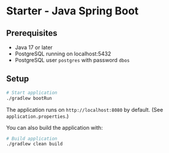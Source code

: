 # Starter - Java Spring Boot

## Prerequisites

- Java 17 or later
- PostgreSQL running on localhost:5432
- PostgreSQL user `postgres` with password `dbos`

## Setup

```bash
# Start application
./gradlew bootRun
```

The application runs on `http://localhost:8080` by default.  (See `application.properties`.)

You can also build the application with:
```bash
# Build application
./gradlew clean build
```